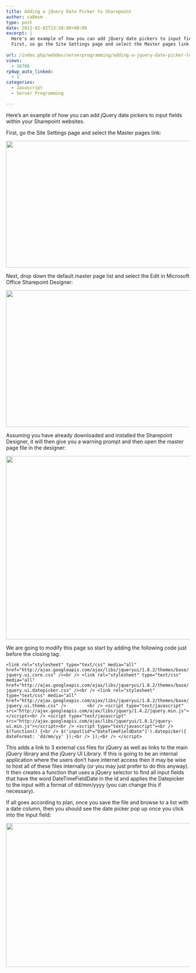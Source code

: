```yaml
---
title: Adding a jQuery Date Picker to Sharepoint
author: ca8msm
type: post
date: 2011-02-02T13:58:00+00:00
excerpt: |
  Here's an example of how you can add jQuery date pickers to input fields within your Sharepoint websites.
  First, so go the Site Settings page and select the Master pages link:
   
url: /index.php/webdev/serverprogramming/adding-a-jquery-date-picker-to-sharepoint/
views:
  - 16786
rp4wp_auto_linked:
  - 1
categories:
  - Javascript
  - Server Programming

---
```

Here&#8217;s an example of how you can add jQuery date pickers to input fields within your Sharepoint websites.

First, go the Site Settings page and select the Master pages link:

<div class="image_block">
  <a href="/media/blogs/WebDev/SharepointCalendars/SharepointDatePicker1.jpg?mtime=1296660962"><img src="/wp-content/uploads/blogs/WebDev/SharepointCalendars/SharepointDatePicker1.jpg?mtime=1296660962" alt="" width="714" height="346" /></a>
</div>

Next, drop down the default.master page list and select the Edit in Microsoft Office Sharepoint Designer:

<div class="image_block">
  <a href="/media/blogs/WebDev/SharepointCalendars/SharepointDatePicker2.jpg?mtime=1296660982"><img src="/wp-content/uploads/blogs/WebDev/SharepointCalendars/SharepointDatePicker2.jpg?mtime=1296660982" alt="" width="585" height="373" /></a>
</div>

Assuming you have already downloaded and installed the Sharepoint Designer, it will then give you a warning prompt and then open the master page file in the designer:

<div class="image_block">
  <a href="/media/blogs/WebDev/SharepointCalendars/SharepointDatePicker3.jpg?mtime=1296660994"><img src="/wp-content/uploads/blogs/WebDev/SharepointCalendars/SharepointDatePicker3.jpg?mtime=1296660994" alt="" width="661" height="501" /></a>
</div>

We are going to modify this page so start by adding the following code just before the closing </HEAD> tag:

`<link rel="stylesheet" type="text/css" media="all" href="http://ajax.googleapis.com/ajax/libs/jqueryui/1.8.2/themes/base/jquery.ui.core.css" /><br /> <link rel="stylesheet" type="text/css" media="all" href="http://ajax.googleapis.com/ajax/libs/jqueryui/1.8.2/themes/base/jquery.ui.datepicker.css" /><br /> <link rel="stylesheet" type="text/css" media="all" href="http://ajax.googleapis.com/ajax/libs/jqueryui/1.8.2/themes/base/jquery.ui.theme.css" />        <br /> <script type="text/javascript" src="http://ajax.googleapis.com/ajax/libs/jquery/1.4.2/jquery.min.js"></script><br /> <script type="text/javascript" src="http://ajax.googleapis.com/ajax/libs/jqueryui/1.8.1/jquery-ui.min.js"></script><br /> <script type="text/javascript"><br /> $(function() {<br /> $('input[id*="DateTimeFieldDate"]').datepicker({ dateFormat: 'dd/mm/yy' });<br /> });<br /> </script>`

This adds a link to 3 external css files for jQuery as well as links to the main jQuery library and the jQuery UI Library. If this is going to be an internal application where the users don&#8217;t have internet access then it may be wise to host all of these files internally (or you may just prefer to do this anyway). It then creates a function that uses a jQuery selector to find all input fields that have the word DateTimeFieldDate in the id and applies the Datepicker to the input with a format of dd/mm/yyyy (you can change this if necessary).

If all goes according to plan, once you save the file and browse to a list with a date column, then you should see the date picker pop up once you click into the input field:

<div class="image_block">
  <a href="/media/blogs/WebDev/SharepointCalendars/SharepointDatePicker4.jpg?mtime=1296661003"><img src="/wp-content/uploads/blogs/WebDev/SharepointCalendars/SharepointDatePicker4.jpg?mtime=1296661003" alt="" width="622" height="393" /></a>
</div>